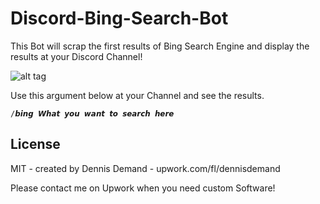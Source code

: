 # Discord-Bing-Search-Bot
This Bot will scrap the first results of Bing Search Engine and display the results at your Discord Channel!

![alt tag](https://i.imgur.com/jmVw6Da.jpg)

Use this argument below at your Channel and see the results.
```   
/𝙗𝙞𝙣𝙜 𝙒𝙝𝙖𝙩 𝙮𝙤𝙪 𝙬𝙖𝙣𝙩 𝙩𝙤 𝙨𝙚𝙖𝙧𝙘𝙝 𝙝𝙚𝙧𝙚
```  


## License  
MIT - created by Dennis Demand - upwork.com/fl/dennisdemand

Please contact me on Upwork when you need custom Software!
